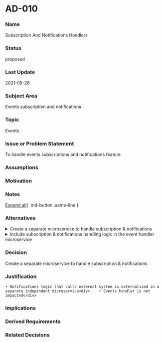 

# AD-010

### Name

Subscription And Notifications Handlers

### Status

proposed

### Last Update

2021-05-28

### Subject Area

Events subscription and notifications

### Topic

Events

### Issue or Problem Statement

To handle events subscriptions and notifications feature

### Assumptions



### Motivation



### Notes



[Expand all](#){ .md-button .same-line }

### Alternatives


    

<details markdown=1>
<summary markdown="span"> Create a separate microservice to handle subscription & notifications</summary>

<table>
    <caption></caption>
    <thead>
        <tr>
            <th></th>
            <th></th>
        </tr>
    </thead>
    <tr>
        <td> <strong>Name</strong> </td>
        <td> Create a separate microservice to handle subscription & notifications</td>
    </tr>
    <tr>
        <td> <strong>Description</strong> </td>
        <td> Create a separate microservice to handle subscription &amp; notifications</td>
    </tr>
    <tr>
        <td> <strong>Best Applied</strong> </td>
        <td></td>
    </tr>
    <tr>
        <td> <strong>Contraindications</strong> </td>
        <td>Where shall we store list of events that could be subscribed to? Noting that each microservice has its own database</td>
    </tr>
</table>


</details>


    

<details markdown=1>
<summary markdown="span">Include subscription & notifications handling logic in the event handler microservice</summary>

<table>
    <caption></caption>
    <thead>
        <tr>
            <th></th>
            <th></th>
        </tr>
    </thead>
    <tr>
        <td> <strong>Name</strong> </td>
        <td>Include subscription & notifications handling logic in the event handler microservice</td>
    </tr>
    <tr>
        <td> <strong>Description</strong> </td>
        <td>Include subscription &amp; notifications handling logic in the event handler microservice <div><br></div><div>    • Subscription handler component will be a part of events handler microservice</div><div>    • Notifications handler will be a new microservice</div><div>    • Notification handler will call backend API to get the payload that should be sent to the external webhook </div></td>
    </tr>
    <tr>
        <td> <strong>Best Applied</strong> </td>
        <td></td>
    </tr>
    <tr>
        <td> <strong>Contraindications</strong> </td>
        <td>Events handler will be loaded by irrelevant calls to external web hooks which may affect the performance</td>
    </tr>
</table>


</details>


    



### Decision

 Create a separate microservice to handle subscription & notifications

### Justification

    • Notifications logic that calls external system is externalized in a separate independent microservice<div>    • Events handler is not impacted</div>

### Implications



### Derived Requirements



### Related Decisions



